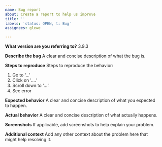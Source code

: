 ```yaml
---
name: Bug report
about: Create a report to help us improve
title: ''
labels: 'status: OPEN, t: Bug'
assignees: glewe

---
```


**What version are you referring to?**
3.9.3

**Describe the bug**
A clear and concise description of what the bug is.

**Steps to reproduce**
Steps to reproduce the behavior:
1. Go to '...'
2. Click on '....'
3. Scroll down to '....'
4. See error

**Expected behavior**
A clear and concise description of what you expected to happen.

**Actual behavior**
A clear and concise description of what actually happens.

**Screenshots**
If applicable, add screenshots to help explain your problem.

**Additional context**
Add any other context about the problem here that might help resolving it.

